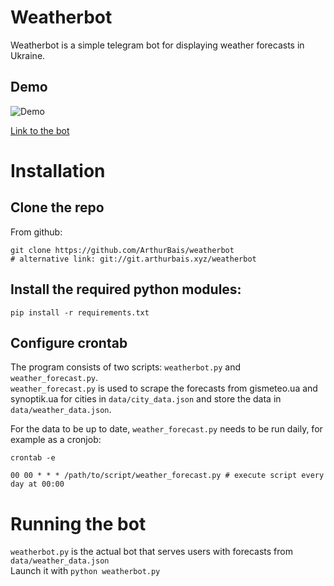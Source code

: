 # Weatherbot
Weatherbot is a simple telegram bot for displaying weather forecasts in Ukraine.  

## Demo
![Demo](demo.gif)

[Link to the bot](https://t.me/ukraine_weather_bot)

# Installation
## Clone the repo
From github:

    git clone https://github.com/ArthurBais/weatherbot 
    # alternative link: git://git.arthurbais.xyz/weatherbot
    
    
## Install the required python modules:

    pip install -r requirements.txt
    
## Configure crontab

The program consists of two scripts: `weatherbot.py` and `weather_forecast.py`.  
`weather_forecast.py` is used to scrape the forecasts from gismeteo.ua and 
synoptik.ua for cities in `data/city_data.json` and store the data in
`data/weather_data.json`.  

For the data to be up to date, `weather_forecast.py` needs to be run daily,
for example as a cronjob:

    crontab -e
    
    00 00 * * * /path/to/script/weather_forecast.py # execute script every day at 00:00

# Running the bot
`weatherbot.py` is the actual bot that serves users with forecasts
from `data/weather_data.json`  
Launch it with `python weatherbot.py`
